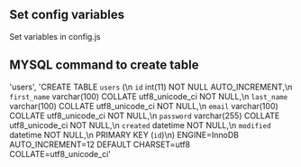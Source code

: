 ## Set config variables

Set variables in config.js

## MYSQL command to create table

'users', 'CREATE TABLE `users` (\n  `id` int(11) NOT NULL AUTO_INCREMENT,\n  `first_name` varchar(100) COLLATE utf8_unicode_ci NOT NULL,\n  `last_name` varchar(100) COLLATE utf8_unicode_ci NOT NULL,\n  `email` varchar(100) COLLATE utf8_unicode_ci NOT NULL,\n  `password` varchar(255) COLLATE utf8_unicode_ci NOT NULL,\n  `created` datetime NOT NULL,\n  `modified` datetime NOT NULL,\n  PRIMARY KEY (`id`)\n) ENGINE=InnoDB AUTO_INCREMENT=12 DEFAULT CHARSET=utf8 COLLATE=utf8_unicode_ci'

